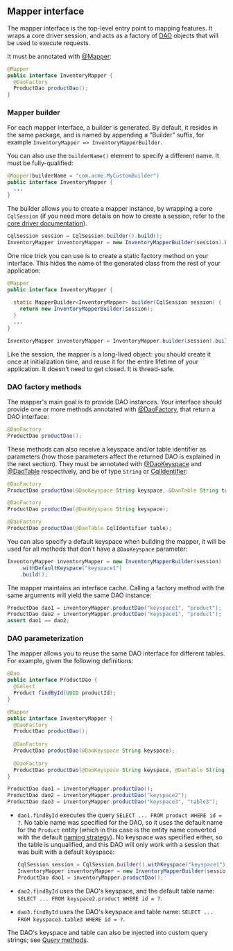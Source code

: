## Mapper interface

The mapper interface is the top-level entry point to mapping features. It wraps a core driver
session, and acts as a factory of [DAO](../daos/) objects that will be used to execute requests.

It must be annotated with [@Mapper]:

```java
@Mapper
public interface InventoryMapper {
  @DaoFactory
  ProductDao productDao();
}
```

### Mapper builder

For each mapper interface, a builder is generated. By default, it resides in the same package, and
is named by appending a "Builder" suffix, for example `InventoryMapper => InventoryMapperBuilder`.

You can also use the `builderName()` element to specify a different name. It must be
fully-qualified:

```java
@Mapper(builderName = "com.acme.MyCustomBuilder")
public interface InventoryMapper {
  ...
}
```

The builder allows you to create a mapper instance, by wrapping a core `CqlSession` (if you need
more details on how to create a session, refer to the [core driver documentation](../core/)).

```java
CqlSession session = CqlSession.builder().build();
InventoryMapper inventoryMapper = new InventoryMapperBuilder(session).build();
```

One nice trick you can use is to create a static factory method on your interface. This hides the
name of the generated class from the rest of your application:

```java
@Mapper
public interface InventoryMapper {
  
  static MapperBuilder<InventoryMapper> builder(CqlSession session) {
    return new InventoryMapperBuilder(session);
  }
  ...
}

InventoryMapper inventoryMapper = InventoryMapper.builder(session).build();
```

Like the session, the mapper is a long-lived object: you should create it once at initialization
time, and reuse it for the entire lifetime of your application. It doesn't need to get closed. It is
thread-safe.

### DAO factory methods

The mapper's main goal is to provide DAO instances. Your interface should provide one or more
methods annotated with [@DaoFactory], that return a DAO interface:

```java
@DaoFactory
ProductDao productDao();
```

These methods can also receive a keyspace and/or table identifier as parameters (how those
parameters affect the returned DAO is explained in the next section). They must be annotated with
[@DaoKeyspace] and [@DaoTable] respectively, and be of type `String` or [CqlIdentifier]:

```java
@DaoFactory
ProductDao productDao(@DaoKeyspace String keyspace, @DaoTable String table);

@DaoFactory
ProductDao productDao(@DaoKeyspace String keyspace);

@DaoFactory
ProductDao productDao(@DaoTable CqlIdentifier table);
```

You can also specify a default keyspace when building the mapper, it will be used for all methods
that don't have a `@DaoKeyspace` parameter:

```java
InventoryMapper inventoryMapper = new InventoryMapperBuilder(session)
    .withDefaultKeyspace("keyspace1")
    .build();
```

The mapper maintains an interface cache. Calling a factory method with the same arguments will yield
the same DAO instance:

```java
ProductDao dao1 = inventoryMapper.productDao("keyspace1", "product");
ProductDao dao2 = inventoryMapper.productDao("keyspace1", "product");
assert dao1 == dao2;
```

### DAO parameterization

The mapper allows you to reuse the same DAO interface for different tables. For example, given the
following definitions:

```java
@Dao
public interface ProductDao {
  @Select
  Product findById(UUID productId);
}

@Mapper
public interface InventoryMapper {
  @DaoFactory
  ProductDao productDao();
  
  @DaoFactory
  ProductDao productDao(@DaoKeyspace String keyspace);
  
  @DaoFactory
  ProductDao productDao(@DaoKeyspace String keyspace, @DaoTable String table);
}

ProductDao dao1 = inventoryMapper.productDao();
ProductDao dao2 = inventoryMapper.productDao("keyspace2");
ProductDao dao3 = inventoryMapper.productDao("keyspace3", "table3");
```

* `dao1.findById` executes the query `SELECT ... FROM product WHERE id = ?`. No table name was
  specified for the DAO, so it uses the default name for the `Product` entity (which in this case is
  the entity name converted with the default [naming strategy](../entities/#naming-strategy)). No
  keyspace was specified either, so the table is unqualified, and this DAO will only work with a
  session that was built with a default keyspace:

    ```java
    CqlSession session = CqlSession.builder().withKeyspace("keyspace1").build();
    InventoryMapper inventoryMapper = new InventoryMapperBuilder(session).build();
    ProductDao dao1 = inventoryMapper.productDao();
    ```

* `dao2.findById` uses the DAO's keyspace, and the default table name: `SELECT ... FROM
  keyspace2.product WHERE id = ?`.

* `dao3.findById` uses the DAO's keyspace and table name: `SELECT ... FROM keyspace3.table3 WHERE id
  = ?`.

The DAO's keyspace and table can also be injected into custom query strings; see [Query
methods](../daos/query/).

[CqlIdentifier]: https://docs.datastax.com/en/drivers/java/4.1/com/datastax/oss/driver/api/core/CqlIdentifier.html
[@DaoFactory]:   https://docs.datastax.com/en/drivers/java/4.1/com/datastax/oss/driver/api/mapper/annotations/DaoFactory.html
[@DaoKeyspace]:  https://docs.datastax.com/en/drivers/java/4.1/com/datastax/oss/driver/api/mapper/annotations/DaoKeyspace.html
[@DaoTable]:     https://docs.datastax.com/en/drivers/java/4.1/com/datastax/oss/driver/api/mapper/annotations/DaoTable.html
[@Mapper]:       https://docs.datastax.com/en/drivers/java/4.1/com/datastax/oss/driver/api/mapper/annotations/Mapper.html
